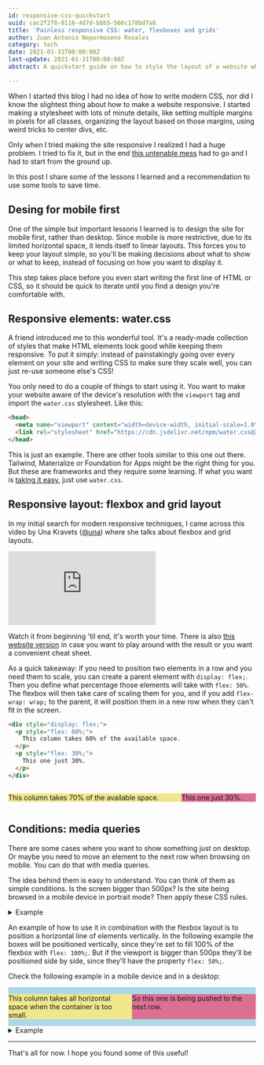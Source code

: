 ```yaml
---
id: responsive-css-quickstart
uuid: cac2f2f8-8116-4d7d-bbb5-566c178bd7a8
title: 'Painless responsive CSS: water, flexboxes and grids'
author: Juan Antonio Nepormoseno Rosales
category: tech
date: 2021-01-31T00:00:00Z
last-update: 2021-01-31T00:00:00Z
abstract: A quickstart guide on how to style the layout of a website while keeping it simple.

---
```


When I started this blog I had no idea of how to write modern CSS,
nor did I know the slightest thing about how to make a website responsive.
I started making a stylesheet with lots of minute details,
like setting multiple margins in pixels for all classes,
organizing the layout based on those margins,
using weird tricks to center divs,
etc.

Only when I tried making the site responsive
I realized I had a huge problem.
I tried to fix it, but in the end
[this untenable mess](https://github.com/Edearth/nepo-dev.github.io/blob/b88d46ff96841cf4d30a7b84bca2f09c33bc6cb9/edearth.css)
had to go and I had to start from the ground up.

In this post I share some of the lessons I learned
and a recommendation to use some tools to save time.

## Desing for mobile first

One of the simple but important lessons I learned
is to design the site for mobile first, rather than desktop.
Since mobile is more restrictive,
due to its limited horizontal space,
it lends itself to linear layouts.
This forces you to keep your layout simple,
so you'll be making decisions about what to show or what to keep,
instead of focusing on how you want to display it.

This step takes place before you even start writing the first line of HTML or CSS,
so it should be quick to iterate until you find a design you're comfortable with.

## Responsive elements: water.css

A friend introduced me to this wonderful tool.
It's a ready-made collection of styles
that make HTML elements look good
while keeping them responsive.
To put it simply:
instead of painstakingly going over every element on your site
and writing CSS to make sure they scale well,
you can just re-use someone else's CSS!

You only need to do a couple of things to start using it.
You want to make your website aware of the device's resolution with the `viewport` tag
and import the `water.css` stylesheet.
Like this:

```html
<head>
  <meta name="viewport" content="width=device-width, initial-scale=1.0">
  <link rel="stylesheet" href="https://cdn.jsdelivr.net/npm/water.css@2/out/water.css">
</head>
```

This is just an example.
There are other tools similar to this one out there.
Tailwind, Materialize or Foundation for Apps
might be the right thing for you.
But these are frameworks and they require some learning.
If what you want is [taking it easy](https://youtu.be/q2gN6_alzVQ),
just use `water.css`.

## Responsive layout: flexbox and grid layout

In my initial search for modern responsive techniques,
I came across this video by Una Kravets ([\@una](https://twitter.com/una))
where she talks about flexbox and grid layouts.

<iframe class="center youtube-video-size" src="https://www.youtube-nocookie.com/embed/qm0IfG1GyZU" frameborder="0" allow="accelerometer; autoplay; clipboard-write; encrypted-media; gyroscope; picture-in-picture" allowfullscreen></iframe>

Watch it from beginning 'til end, it's worth your time.
There is also [this website version](https://1linelayouts.glitch.me/)
in case you want to play around with the result
or you want a convenient cheat sheet.

As a quick takeaway:
if you need to position two elements in a row
and you need them to scale,
you can create a parent element with `display: flex;`.
Then you define what percentage those elements will take with `flex: 50%`.
The flexbox will then take care of scaling them for you,
and if you add `flex-wrap: wrap;` to the parent,
it will position them in a new row when they can't fit in the screen.

```html
<div style="display: flex;">
  <p style="flex: 60%;">
    This column takes 60% of the available space.
  </p>
  <p style="flex: 30%;">
    This one just 30%.
  </p>
</div>
```

<div style="display: flex;">
<p style="flex: 70%; background-color: khaki;">This column takes 70% of the available space.</p>
<p style="flex: 30%; background-color: palevioletred;">This one just 30%.</p>
</div>

## Conditions: media queries

There are some cases where you want to show something just on desktop.
Or maybe you need to move an element to the next row when browsing on mobile.
You can do that with media queries.

The idea behind them is easy to understand.
You can think of them as simple conditions.
Is the screen bigger than 500px?
Is the site being browsed in a mobile device in portrait mode?
Then apply these CSS rules.

<details>
  <summary>Example</summary>

```css
@media (min-width: 500px) {
  /*the style for this class will only be applied when the screen's width is 500px or more*/
  .normal-css {
    background-color: white;
    color: black;
  }
}

@media (orientation: portrait) {
  /*the style for this class will only be applied when the device is in portrait mode*/
  .normal-css {
    background-color: white;
    color: black;
  }
}
```

</details>

An example of how to use it in combination with the flexbox layout
is to position a horizontal line of elements vertically.
In the following example the boxes will be positioned vertically,
since they're set to fill 100% of the flexbox with `flex: 100%;`.
But if the viewport is bigger than 500px they'll be positioned side by side,
since they'll have the property `flex: 50%;`.

Check the following example in a mobile device and in a desktop:

<div>
<style>
.example { flex: 100%; }
@media (min-width: 500px) { .example { flex: 50%; } }
</style>
<div style="background-color: lightblue; width: 100%;">
<div style="display: flex; flex-wrap: wrap;">
<p class="example" style="background-color: khaki;">This column takes all horizontal space when the container is too small.</p>
<p class="example" style="background-color: palevioletred;">So this one is being pushed to the next row.</p>
</div>
</div>
</div>

<details>
  <summary>Example</summary>

CSS:

```css
.example {
  flex: 100%;
}

@media (min-width: 500px) {
  .example {
    flex: 50%;
  }
}
```

HTML:

```html
<div style="display: flex; flex-wrap: wrap;">
  <p class="example">
    This column takes all horizontal space when the container is too small.
  </p>
  <p class="example">
    So this one is being pushed to the next row.
  </p>
</div>
```

</details>

-------------

That's all for now. I hope you found some of this useful!
